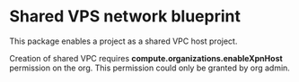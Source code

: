 # Shared VPS network blueprint

This package enables a project as a shared VPC host project.

Creation of shared VPC requires **compute.organizations.enableXpnHost**
permission on the org. This permission could only be granted by org admin.

